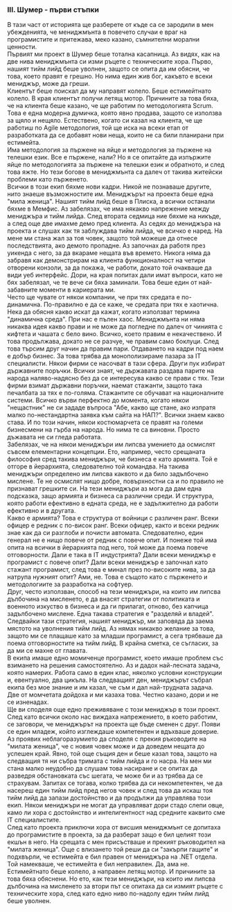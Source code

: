 ### III. Шумер - първи стъпки
В тази част от историята ще разберете от къде са се зародили в мен убежденията, че мениджмънта в повечето случаи е враг на програмистите и притежава, меко казано, съмнителни морални ценности.  
Първият ми проект в Шумер беше тотална касапница. Аз видях, как на две нива мениджмънта си изми ръцете с техническите хора. Първо, нашият тийм лийд беше уволнен, защото се опита да им обясни, че това, което правят е грешно. Но нима един жив бог, какъвто е всеки мениджър, може да греши.  
Клиентът беше поискал да му направят колело. Беше естимейтнато колело. В края клиентът получи летящ мотор. Причините за това бяха, че на клиента беше казано, че ще работим по методологията Scrum. Това е една модерна думичка, която явно продава, защото се използва за щяло и нещяло. Естествено, когато си казал на клиента, че ще работиш по Agile методология, той ще иска на всеки етап от разработката да се добавят нови неща, които не са били планирани при естимейта.  
Има методология за пържене на яйце и методология за пържене на телешки език. Все е пържене, нали? Но я се опитайте да изпържите яйце по методологията за пържене на телешки език и обратното, и след това яжте. Но тези богове в мениджмънта са далеч от такива житейски проблеми като пърженето.  
Всички в този екип бяхме нови кадри. Никой не познаваше другите, нито знаеше възможностите им. Мениджърът на проекта беше една "мила женица". Нашият тийм лийд беше в Плиска, а всички останали бяхме в Мемфис. Аз забелязах, че има някакво напрежение между мениджъра и тийм лийда. След втората седмица ние бяхме на никъде, а след още две имахме демо пред клиента. Аз седях до мениджъра на проекта и слушах как тя заблуждава тийм лийда, че всичко е наред. На мене ми стана жал за тоя човек, защото той можеше да отнесе последствията, ако демото пропадне. Аз започнах да работя през уикенда с него, за да вкараме нещата във времето. Никога няма да забравя как демонстрирам на клиента функционалност на четири отворени конзоли, за да покажа, че работи, докато той очакваше да види уеб интерфейс. Дори, на края попитах дали имат въпроси, като не бях забелязал, че те вече си бяха заминали. Това беше един от най-забавните моменти в кариерата ми.  
Често ще чувате от някои компании, че при тях средата е по-динамична. По-правилно е да се каже, че средата при тях е хаотична. Нека да обясня какво искат да кажат, когато използват термина "динамична среда". При нас е пълен хаос. Мениджмънта ни няма никаква идея какво прави и не може да погледне по далеч от чинията с кифтета и чашата с бело вино. Всичко, което правим е некачествено. И това продължава, докато не се разчуе, че правим само боклуци. След това търсим друг начин да правим пари. Отдаването на кадри под наем е добър бизнес. За това трябва да монополизираме пазара за IT специалисти. Някои фирми се насочват в тази сфера. Други пук избират държавните поръчки. Всички знаят, че държавата раздава парите на народа наляво-надясно без да се интересува какво се прави с тях. Тези фирми взимат държавни поръчки, наемат стажанти, защото така печалбата за тях е по-голяма. Стажантите се обучават на националните системи. Всичко върви перфектно до момента, когато някои "нещастник" не си зададе въпроса "Абе, какво ще стане, ако изпратя малко по-нестандартна заявка към сайта на НАП?". Всички знаем какво става. И по този начин, някои костюмарчета се правят на големи бизнесмени на гърба на народа. Но нима те са виновни. Просто дъжавата не си гледа работата.  
Забелязах, че на някои мениджъри им липсва умението да осмислят съвсем елементарни концепции. Ето, например, често срещаната философия сред такива мениджъри, че бизнеса е като армията. Той е отгоре в йерархията, следователно той командва. На такива мениджъри определено им липсва каквото и да било задълбочено мислене. Те не осмислят нищо добре, повърхностни са и по правило не признават грешките си. На тези мениджъри аз мога да дам една подсказка, защо армията и бизнеса са различни среди. И структура, която работи ефективно в едната среда, не е задължително да работи ефективно и в другата.  
Какво е армията? Това е структура от войници с различен ранг. Всеки офицер е редник с по-висок ранг. Всеки офицер, както и всеки редник знае как да си разглоби и почисти автомата. Следователно, един генерал не е нищо повече от редник с повече опит. И понеже той има опита на всички в йерархията под него, той може да поема повече отговорности. Дали е така в IT индустрията? Дали всеки мениджър е програмист с повече опит? Дали всеки мениджър е започнал като стажант програмист, след това е минал през по-високите нива, за да натрупа нужният опит? Ами, не. Това е същото като с пърженето и методологиите за разработка на софтуер.  
Друг, често използван, способ на тези мениджъри, на които им липсва дълбочина на мисленето, е да внасят стратегии от политиката и военното изкуство в бизнеса и да ги прилагат, отново, без капчица задълбочено мислене. Една такава стратегия е "разделяй и владей". Следвайки тази стратегия, нашият мениджър, ми заповяда да заема мястото на уволнения тийм лийд. Аз нямах никакво желание за това, защото ми се плащаше като за младши програмист, а сега трябваше да поема отговорностите на тийм лийд. В крайна сметка, се съгласих, за да ми се махне от главата.  
В екипа имаше едно момиченце програмист, което имаше проблем със взимането на решения самостоятелно. Аз и дадох най-лесната задача, която намерих. Работа само в един клас, няколко условни конструкции и, евентуално, два цикъла. На следващият ден, мениджърът събрал екипа без мое знание и им казал, че съм и дал най-трудната задача. Две от момчетата дойдоха и ми казаха това. Честно казано, дори и не се изненадах.  
Ще ви споделя още едно преживяване с този мениджър в този проект. След като всички около нас виждаха напрежението, в което работим, се заговори, че мениджърът на проекта ще бъде сменен с друг. Появи се един младеж, който изглеждаше компетентен и вдъхваше доверие. Аз проявих неблагоразумието да споделя с прекия ръководите на "милата женица", че с новия човек може и да доведем нещата до успешен край. Явно, той още същия ден и беше казал това, защото на следващия тя ни събра тримата с тийм лийда и го насра. На мен ми стана малко неудобно да слушам това насиране и се опитах да разведря обстановката със шегата, че може би и аз трябва да се страхувам. Запитах се тогава, колко трябва да си некомпетентен, че да насереш един тийм лийд пред негов човек и след това да искаш тоя тийм лийд да запази достойнство и да продължи да управлява този екип. Някои мениджъри не могат да управляват дори стадо слепи овце, камо ли хора с достойнство и интелигентност над средните каквито сме IT специалистите.  
След като проекта приключи хора от висшия мениджмънт се допитаха до програмистите в проекта, за да разберат защо е бил целият този екшън в него. На срещата с мен присъстваше и прекият ръководител на "милата женица". Още с влизането той реши да си "закърпи гащите" и подхвърли, че естимейта е бил правен от мениджъра на .NET отдела. Той намекваше, че естимейта е бил неправилен. Да, ама не. Естимейтнато беше колело, а направен летящ мотор. И причините за това бяха обяснени. Но ето, как тези мениджъри, на които им липсва дълбочина на мисленето за втори път се опитаха да си измият ръцете с техническите хора, след като едно ниво по-надолу един тийм лийд беше уволнен.  